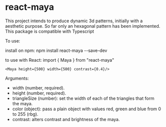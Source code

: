 # react-maya

This project intends to produce dynamic 3d patterns, initially with a aesthetic purpose. So far only an hexagonal pattern has been implemented. This package is compatible with Typescript

To use: 

install on npm: 
    npm install react-maya --save-dev

to use with React: 
    import { Maya } from "react-maya"

    <Maya height={500} width={500} contrast={0.4}/>

Arguments: 
- width (number, required).
- height (number, required).
- triangleSize (number): set the width of each of the triangles that form the maya.
- color (object): pass a plain object with values red, green and blue from 0 to 255 (rbg).
- contrast: alters contrast and brightness of the maya. 

